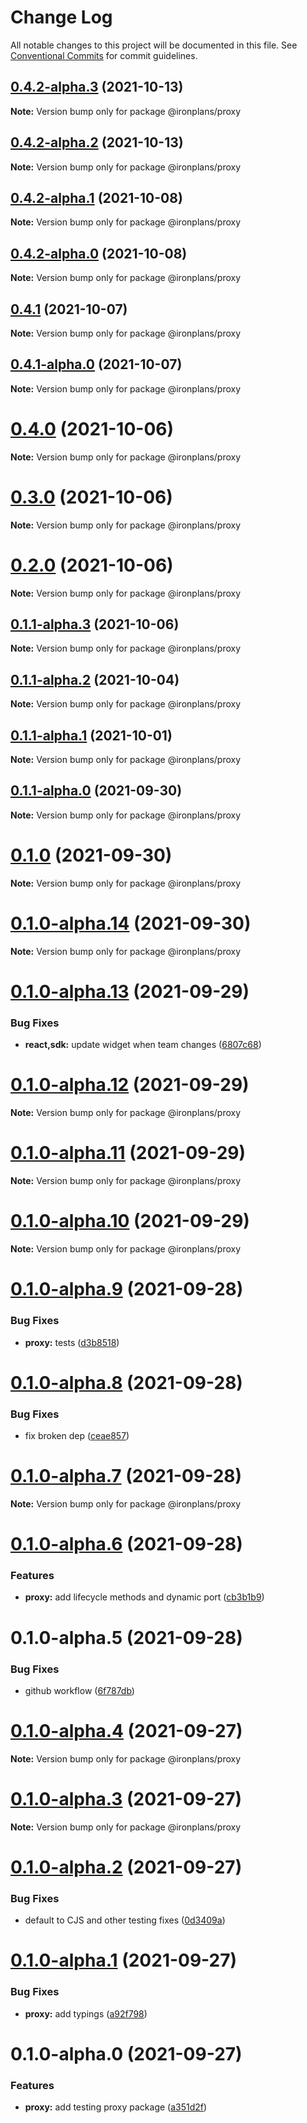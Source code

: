 # Change Log

All notable changes to this project will be documented in this file.
See [Conventional Commits](https://conventionalcommits.org) for commit guidelines.

## [0.4.2-alpha.3](https://github.com/ironplans/js/compare/@ironplans/proxy@0.4.2-alpha.2...@ironplans/proxy@0.4.2-alpha.3) (2021-10-13)

**Note:** Version bump only for package @ironplans/proxy

## [0.4.2-alpha.2](https://github.com/ironplans/js/compare/@ironplans/proxy@0.4.2-alpha.1...@ironplans/proxy@0.4.2-alpha.2) (2021-10-13)

**Note:** Version bump only for package @ironplans/proxy

## [0.4.2-alpha.1](https://github.com/ironplans/js/compare/@ironplans/proxy@0.4.2-alpha.0...@ironplans/proxy@0.4.2-alpha.1) (2021-10-08)

**Note:** Version bump only for package @ironplans/proxy

## [0.4.2-alpha.0](https://github.com/ironplans/js/compare/@ironplans/proxy@0.4.1...@ironplans/proxy@0.4.2-alpha.0) (2021-10-08)

**Note:** Version bump only for package @ironplans/proxy

## [0.4.1](https://github.com/ironplans/js/compare/@ironplans/proxy@0.4.1-alpha.0...@ironplans/proxy@0.4.1) (2021-10-07)

**Note:** Version bump only for package @ironplans/proxy

## [0.4.1-alpha.0](https://github.com/ironplans/js/compare/@ironplans/proxy@0.4.0...@ironplans/proxy@0.4.1-alpha.0) (2021-10-07)

**Note:** Version bump only for package @ironplans/proxy

# [0.4.0](https://github.com/ironplans/js/compare/@ironplans/proxy@0.3.0...@ironplans/proxy@0.4.0) (2021-10-06)

**Note:** Version bump only for package @ironplans/proxy

# [0.3.0](https://github.com/ironplans/js/compare/@ironplans/proxy@0.2.0...@ironplans/proxy@0.3.0) (2021-10-06)

**Note:** Version bump only for package @ironplans/proxy

# [0.2.0](https://github.com/ironplans/js/compare/@ironplans/proxy@0.1.1-alpha.3...@ironplans/proxy@0.2.0) (2021-10-06)

**Note:** Version bump only for package @ironplans/proxy

## [0.1.1-alpha.3](https://github.com/ironplans/js/compare/@ironplans/proxy@0.1.1-alpha.2...@ironplans/proxy@0.1.1-alpha.3) (2021-10-06)

**Note:** Version bump only for package @ironplans/proxy

## [0.1.1-alpha.2](https://github.com/ironplans/js/compare/@ironplans/proxy@0.1.1-alpha.1...@ironplans/proxy@0.1.1-alpha.2) (2021-10-04)

**Note:** Version bump only for package @ironplans/proxy

## [0.1.1-alpha.1](https://github.com/ironplans/js/compare/@ironplans/proxy@0.1.1-alpha.0...@ironplans/proxy@0.1.1-alpha.1) (2021-10-01)

**Note:** Version bump only for package @ironplans/proxy

## [0.1.1-alpha.0](https://github.com/ironplans/js/compare/@ironplans/proxy@0.1.0...@ironplans/proxy@0.1.1-alpha.0) (2021-09-30)

**Note:** Version bump only for package @ironplans/proxy

# [0.1.0](https://github.com/ironplans/js/compare/@ironplans/proxy@0.1.0-alpha.14...@ironplans/proxy@0.1.0) (2021-09-30)

**Note:** Version bump only for package @ironplans/proxy

# [0.1.0-alpha.14](https://github.com/ironplans/js/compare/@ironplans/proxy@0.1.0-alpha.13...@ironplans/proxy@0.1.0-alpha.14) (2021-09-30)

**Note:** Version bump only for package @ironplans/proxy

# [0.1.0-alpha.13](https://github.com/ironplans/js/compare/@ironplans/proxy@0.1.0-alpha.12...@ironplans/proxy@0.1.0-alpha.13) (2021-09-29)

### Bug Fixes

- **react,sdk:** update widget when team changes ([6807c68](https://github.com/ironplans/js/commit/6807c6898f5bf390176ce2ee898ee2976cf4aba5))

# [0.1.0-alpha.12](https://github.com/ironplans/js/compare/@ironplans/proxy@0.1.0-alpha.11...@ironplans/proxy@0.1.0-alpha.12) (2021-09-29)

**Note:** Version bump only for package @ironplans/proxy

# [0.1.0-alpha.11](https://github.com/ironplans/js/compare/@ironplans/proxy@0.1.0-alpha.10...@ironplans/proxy@0.1.0-alpha.11) (2021-09-29)

**Note:** Version bump only for package @ironplans/proxy

# [0.1.0-alpha.10](https://github.com/ironplans/js/compare/@ironplans/proxy@0.1.0-alpha.9...@ironplans/proxy@0.1.0-alpha.10) (2021-09-29)

**Note:** Version bump only for package @ironplans/proxy

# [0.1.0-alpha.9](https://github.com/ironplans/js/compare/@ironplans/proxy@0.1.0-alpha.8...@ironplans/proxy@0.1.0-alpha.9) (2021-09-28)

### Bug Fixes

- **proxy:** tests ([d3b8518](https://github.com/ironplans/js/commit/d3b851894cd6978574331111d6a946b8855ecd5b))

# [0.1.0-alpha.8](https://github.com/ironplans/js/compare/@ironplans/proxy@0.1.0-alpha.7...@ironplans/proxy@0.1.0-alpha.8) (2021-09-28)

### Bug Fixes

- fix broken dep ([ceae857](https://github.com/ironplans/js/commit/ceae8578da889f65e961b6f7c74ac6bac53fa111))

# [0.1.0-alpha.7](https://github.com/ironplans/js/compare/@ironplans/proxy@0.1.0-alpha.6...@ironplans/proxy@0.1.0-alpha.7) (2021-09-28)

**Note:** Version bump only for package @ironplans/proxy

# [0.1.0-alpha.6](https://github.com/ironplans/js/compare/@ironplans/proxy@0.1.0-alpha.5...@ironplans/proxy@0.1.0-alpha.6) (2021-09-28)

### Features

- **proxy:** add lifecycle methods and dynamic port ([cb3b1b9](https://github.com/ironplans/js/commit/cb3b1b9f4bfc5537819f6b07af9222f9bf0cdcc0))

# 0.1.0-alpha.5 (2021-09-28)

### Bug Fixes

- github workflow ([6f787db](https://github.com/ironplans/js/commit/6f787db5378a5f1e8c676c06f8b9c529fd7b5ee6))

# [0.1.0-alpha.4](https://github.com/ironplans/js/compare/@ironplans/proxy@0.1.0-alpha.3...@ironplans/proxy@0.1.0-alpha.4) (2021-09-27)

**Note:** Version bump only for package @ironplans/proxy

# [0.1.0-alpha.3](https://github.com/ironplans/js/compare/@ironplans/proxy@0.1.0-alpha.2...@ironplans/proxy@0.1.0-alpha.3) (2021-09-27)

**Note:** Version bump only for package @ironplans/proxy

# [0.1.0-alpha.2](https://github.com/ironplans/js/compare/@ironplans/proxy@0.1.0-alpha.1...@ironplans/proxy@0.1.0-alpha.2) (2021-09-27)

### Bug Fixes

- default to CJS and other testing fixes ([0d3409a](https://github.com/ironplans/js/commit/0d3409a00aef6e3c29f63e9f9a683cfbff662d24))

# [0.1.0-alpha.1](https://github.com/ironplans/js/compare/@ironplans/proxy@0.1.0-alpha.0...@ironplans/proxy@0.1.0-alpha.1) (2021-09-27)

### Bug Fixes

- **proxy:** add typings ([a92f798](https://github.com/ironplans/js/commit/a92f7988edd86798bc99f072f0143dbbc26ff722))

# 0.1.0-alpha.0 (2021-09-27)

### Features

- **proxy:** add testing proxy package ([a351d2f](https://github.com/ironplans/js/commit/a351d2fb72d1bbeba57dfd7aa1897208e587b4f6))
